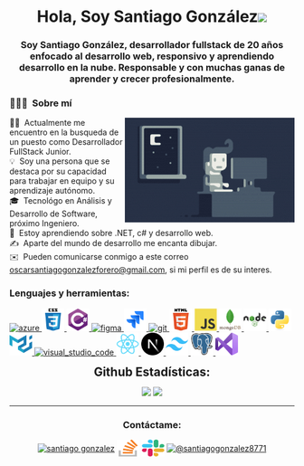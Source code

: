 <h1 align="center"><b>Hola, Soy Santiago González</b><img src="https://media.giphy.com/media/hvRJCLFzcasrR4ia7z/giphy.gif" width="35"></h1>
<h3 align="center">Soy Santiago González, desarrollador fullstack de 20 años enfocado al desarrollo web, responsivo y aprendiendo desarrollo en la nube. Responsable y con muchas ganas de aprender y crecer profesionalmente.</h3>

### 👨🏻‍💻 &nbsp;Sobre mí

<img alt="Night Coding" src="https://raw.githubusercontent.com/AVS1508/AVS1508/master/assets/Night-Coding.gif" align="right"/>

👨‍💻 &nbsp;Actualmente me encuentro en la busqueda de un puesto como Desarrollador FullStack Junior.\
💡 &nbsp;Soy una persona que se destaca por su capacidad para trabajar en equipo y su aprendizaje autónomo.\
🎓 &nbsp;Tecnológo en Análisis y Desarrollo de Software, próximo Ingeniero.\
🌱 &nbsp;Estoy aprendiendo sobre .NET, c# y desarrollo web.\
✍️ &nbsp;Aparte del mundo de desarrollo me encanta dibujar.\
✉️ &nbsp;Pueden comunicarse conmigo a este correo oscarsantiagogonzalezforero@gmail.com, si mi perfil es de su interes.

<h3 align="left">Lenguajes y herramientas:</h3>
<p align="left"> 
<a href="https://azure.microsoft.com/en-in/" target="_blank" rel="noreferrer"> <img src="https://www.vectorlogo.zone/logos/microsoft_azure/microsoft_azure-icon.svg" alt="azure" width="40" height="40"/> </a> 
<a href="https://www.w3schools.com/css/" target="_blank" rel="noreferrer"> <img src="https://raw.githubusercontent.com/devicons/devicon/master/icons/css3/css3-original-wordmark.svg" alt="css3" width="40" height="40"/> </a> 
<a href="https://dotnet.microsoft.com/es-es/languages/csharp" target="_blank" rel="noreferrer"> <img src="https://github.com/devicons/devicon/blob/master/icons/csharp/csharp-original.svg" alt="c#" width="40" height="40"/> </a> 
<a href="https://www.figma.com/" target="_blank" rel="noreferrer"> <img src="https://www.vectorlogo.zone/logos/figma/figma-icon.svg" alt="figma" width="40" height="40"/> </a> 
<a href="https://www.atlassian.com/es/software/jira" target="_blank" rel="noreferrer"> <img src="https://github.com/devicons/devicon/blob/master/icons/jira/jira-original.svg" alt="jira" width="40" height="40"/> </a> 
<a href="https://git-scm.com/" target="_blank" rel="noreferrer"> <img src="https://www.vectorlogo.zone/logos/git-scm/git-scm-icon.svg" alt="git" width="40" height="40"/> </a> 
<a href="https://www.w3.org/html/" target="_blank" rel="noreferrer"> <img src="https://raw.githubusercontent.com/devicons/devicon/master/icons/html5/html5-original-wordmark.svg" alt="html5" width="40" height="40"/> </a> 
<a href="https://developer.mozilla.org/en-US/docs/Web/JavaScript" target="_blank" rel="noreferrer"> <img src="https://raw.githubusercontent.com/devicons/devicon/master/icons/javascript/javascript-original.svg" alt="javascript" width="40" height="40"/> </a> 
<a href="https://www.mongodb.com/" target="_blank" rel="noreferrer"> <img src="https://raw.githubusercontent.com/devicons/devicon/master/icons/mongodb/mongodb-original-wordmark.svg" alt="mongodb" width="40" height="40"/> </a> 
<a href="https://nodejs.org" target="_blank" rel="noreferrer"> <img src="https://raw.githubusercontent.com/devicons/devicon/master/icons/nodejs/nodejs-original-wordmark.svg" alt="nodejs" width="40" height="40"/> </a> 
<a href="https://www.python.org" target="_blank" rel="noreferrer"> <img src="https://github.com/devicons/devicon/blob/master/icons/python/python-original.svg" alt="python" width="40" height="40"/> </a> 
<a href="https://mui.com/" target="_blank" rel="noreferrer"> <img src="https://github.com/devicons/devicon/blob/master/icons/materialui/materialui-original.svg" alt="material_ui" width="40" height="40"/> </a> 
<a href="https://code.visualstudio.com/" target="_blank" rel="noreferrer"> <img src="https://upload.wikimedia.org/wikipedia/commons/thumb/9/9a/Visual_Studio_Code_1.35_icon.svg/2048px-Visual_Studio_Code_1.35_icon.svg.png" alt="visual_studio_code" width="40" height="40"/> </a>
<a href="https://es.react.dev" target="_blank" rel="noreferrer"> <img src="https://github.com/devicons/devicon/blob/master/icons/react/react-original.svg" alt="react" width="40" height="40"/> </a>
<a href="https://nextjs.org/docs/" target="_blank" rel="noreferrer"> <img src="https://github.com/devicons/devicon/blob/master/icons/nextjs/nextjs-original.svg" alt="nextjs" width="40" height="40"/> </a>
<a href="https://tailwindcss.com/docs/" target="_blank" rel="noreferrer"> <img src="https://github.com/devicons/devicon/blob/master/icons/tailwindcss/tailwindcss-original.svg" alt="tailwindcss" width="40" height="40"/> </a>
<a href="https://www.postgresql.org" target="_blank" rel="noreferrer"> <img src="https://github.com/devicons/devicon/blob/master/icons/postgresql/postgresql-original.svg" alt="postgresql" width="40" height="40"/> </a>
<a href="https://code.visualstudio.com/" target="_blank" rel="noreferrer"> <img src="https://github.com/devicons/devicon/blob/master/icons/visualstudio/visualstudio-original.svg" alt="visual_studio" width="40" height="40"/> </a>
</p>

<div align="center">
<h2 align="center" style="margin: 5px 10px;">Github Estadísticas:</h2> 

[![](https://github-readme-stats.vercel.app/api?username=123SantiagoGonzalwz1&show_icons=true&theme=tokyonight&hide_border=true&locale=en)](https://github.com/123SantiagoGonzalwz1)
[![](https://github-readme-streak-stats.herokuapp.com/?user=123SantiagoGonzalwz1&theme=material-palenight)](https://github.com/123SantiagoGonzalwz1)
</div>

----

<h3 align="center">Contáctame:</h3>
<p align="center">
<a href="https://www.linkedin.com/in/santiago-gonzález-bab0131b0/" target="blank"><img align="center" src="https://raw.githubusercontent.com/rahuldkjain/github-profile-readme-generator/master/src/images/icons/Social/linked-in-alt.svg" alt="santiago gonzalez" height="30" width="40" /></a>
<a href="https://stackoverflow.com/users/22413437/santiago-gonzález?tab=profile" target="blank"><img align="center" src="https://github.com/devicons/devicon/blob/master/icons/stackoverflow/stackoverflow-original.svg" alt="StackOverFlow" height="30" width="40" /></a>
<a href="https://no-country.slack.com/team/U07J6QX2X2B" target="blank"><img align="center" src="https://github.com/devicons/devicon/blob/master/icons/slack/slack-original.svg" alt="slack" height="30" width="40" /></a>
<a href="https://instagram.com/santiagogonzalez8771" target="blank"><img align="center" src="https://raw.githubusercontent.com/rahuldkjain/github-profile-readme-generator/master/src/images/icons/Social/instagram.svg" alt="@santiagogonzalez8771" height="30" width="40" /></a>
</p>

